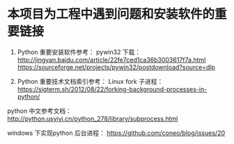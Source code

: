 # 本项目为工程中遇到问题和安装软件的重要链接

1. Python 重要安装软件参考：
pywin32 下载：
http://jingyan.baidu.com/article/22fe7ced1ca36b3003617f7a.html
https://sourceforge.net/projects/pywin32/postdownload?source=dlp

2. Python 重要技术文档索引参考：
Linux fork 子进程：
https://sigterm.sh/2012/08/22/forking-background-processes-in-python/

python 中文参考文档：
http://python.usyiyi.cn/python_278/library/subprocess.html

windows 下实现python 后台进程：
https://github.com/coneo/blog/issues/20
